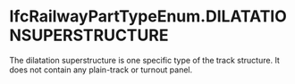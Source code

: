 IfcRailwayPartTypeEnum.DILATATIONSUPERSTRUCTURE
===============================================
The dilatation superstructure is one specific type of the track structure. It
does not contain any plain-track or turnout panel.


